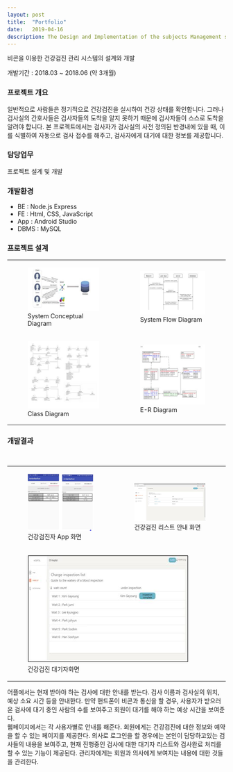 ```yaml
---
layout: post
title:  "Portfolio"
date:   2019-04-16
description: The Design and Implementation of the subjects Management system for Medical Inspections
---
```


<p class="intro">비콘을 이용한 건강검진 관리 시스템의 설계와 개발</p>
개발기간 : 2018.03 ~ 2018.06 (약 3개월) 

### 프로젝트 개요

일반적으로 사람들은 정기적으로 건강검진을 실시하여 건강 상태를 확인합니다. 그러나 검사실의 간호사들은 검사자들의 도착을 알지 못하기 때문에 검사자들이 스스로 도착을 알려야 합니다. 본 프로젝트에서는 검사자가 검사실의 사전 정의된 반경내에 있을 때, 이를 식별하여 자동으로 검사 접수를 해주고, 검사자에게 대기에 대한 정보를 제공합니다.

### 담당업무
<p> 프로젝트 설계 및 개발 </p>

### 개발환경

* BE : Node.js Express 
* FE : Html, CSS, JavaScript
* App : Android Studio
* DBMS : MySQL

### 프로젝트 설계

<table>
    <tr>
        <td>
            <figure>
                <img src="/assets/img/conceptual.jpg" alt=""/>
                <figcaption>System Conceptual Diagram</figcaption>
            </figure>
        </td>
        <td>
            <figure>
                <img src="/assets/img/flow.jpg" alt=""/>
                <figcaption>System Flow Diagram</figcaption>
            </figure>
        </td>
    </tr>
    <tr>
        <td>
            <figure>
                <img src="/assets/img/class.jpg" alt=""/>
                <figcaption>Class Diagram</figcaption>
            </figure>
        </td>
        <td>
            <figure>
                <img src="/assets/img/er.jpg" alt=""/>
                <figcaption>E-R Diagram</figcaption>
            </figure>
        </td>
    </tr>
</table>


### 개발결과 
<br>
<table>
    <tr>
        <td>
            <figure>
                <img src="/assets/img/App1.JPG" alt=""/>
                <figcaption>건강검진자 App 화면</figcaption>
            </figure>
        </td>
        <td>
            <figure>
                <img src="/assets/img/list.jpg" alt=""/>
                <figcaption>건강검진 리스트 안내 화면</figcaption>
            </figure>
        </td>
    </tr>
    <tr>
        <td colspan="2">
            <figure>
                <img src="/assets/img/watinglist.jpg" alt=""/>
                <figcaption>건강검진 대기자화면</figcaption>
            </figure>
        </td>
    </tr>
</table>

어플에서는 현재 받아야 하는 검사에 대한 안내를 받는다. 검사 이름과 검사실의 위치, 예상 소요 시간 등을 안내한다. 만약 핸드폰이 비콘과 통신을 할 경우, 사용자가 받으러 온 검사에 대기 중인 사람의 수를 보여주고 회원이 대기를 해야 하는 예상 시간을 보여준다.
<br>
웹페이지에서는 각 사용자별로 안내를 해준다. 회원에게는 건강검진에 대한 정보와 예약을 할 수 있는 페이지를 제공한다. 의사로 로그인을 할 경우에는 본인이 담당하고있는 검사들의 내용을 보여주고, 현재 진행중인 검사에 대한 대기자 리스트와 검사완료 처리를 할 수 있는 기능이 제공된다. 관리자에게는 회원과 의사에게 보여지는 내용에 대한 것들을 관리한다. 

<br><br><br>


